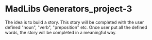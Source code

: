 # MadLibs Generators_project-3
The idea is to build a story.
This story will be completed with the user defined "noun", "verb", "preposition" etc.
Once user put all the defined words, the story will be completed in a meaningful way.
